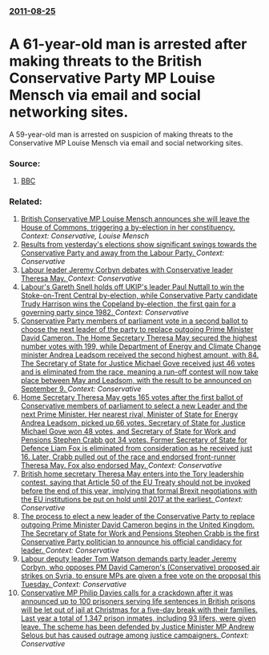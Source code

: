 ### [2011-08-25](/news/2011/08/25/index.md)

# A 61-year-old man is arrested after making threats to the British Conservative Party MP Louise Mensch via email and social networking sites. 

A 59-year-old man is arrested on suspicion of making threats to the Conservative MP Louise Mensch via email and social networking sites.


### Source:

1. [BBC](http://www.bbc.co.uk/news/uk-england-gloucestershire-14668051)

### Related:

1. [British Conservative MP Louise Mensch announces she will leave the House of Commons, triggering a by-election in her constituency. ](/news/2012/08/6/british-conservative-mp-louise-mensch-announces-she-will-leave-the-house-of-commons-triggering-a-by-election-in-her-constituency.md) _Context: Conservative, Louise Mensch_
2. [Results from yesterday's elections show significant swings towards the Conservative Party and away from the Labour Party. ](/news/2017/05/5/results-from-yesterday-s-elections-show-significant-swings-towards-the-conservative-party-and-away-from-the-labour-party.md) _Context: Conservative_
3. [Labour leader Jeremy Corbyn debates with Conservative leader Theresa May. ](/news/2017/05/29/labour-leader-jeremy-corbyn-debates-with-conservative-leader-theresa-may.md) _Context: Conservative_
4. [Labour's Gareth Snell holds off UKIP's leader Paul Nuttall to win the Stoke-on-Trent Central by-election, while Conservative Party candidate Trudy Harrison wins the Copeland by-election,  the first gain for a governing party since 1982. ](/news/2017/02/23/labour-s-gareth-snell-holds-off-ukip-s-leader-paul-nuttall-to-win-the-stoke-on-trent-central-by-election-while-conservative-party-candidate.md) _Context: Conservative_
5. [Conservative Party members of parliament vote in a second ballot to choose the next leader of the party to replace outgoing Prime Minister David Cameron. The Home Secretary Theresa May secured the highest number votes with 199, while Department of Energy and Climate Change minister Andrea Leadsom received the second highest amount, with 84. The Secretary of State for Justice Michael Gove received just 46 votes and is eliminated from the race, meaning a run-off contest will now take place between May and Leadsom, with the result to be announced on September 9. ](/news/2016/07/7/conservative-party-members-of-parliament-vote-in-a-second-ballot-to-choose-the-next-leader-of-the-party-to-replace-outgoing-prime-minister-d.md) _Context: Conservative_
6. [Home Secretary Theresa May gets 165 votes after the first ballot of Conservative members of parliament  to select a new Leader and the next Prime Minister.  Her nearest rival,  Minister of State for Energy Andrea Leadsom, picked up 66 votes.  Secretary of State for Justice Michael Gove won 48 votes, and  Secretary of State for Work and Pensions Stephen Crabb got 34 votes. Former Secretary of State for Defence Liam Fox is eliminated from consideration as he received just 16. Later, Crabb pulled out of the race  and endorsed front-runner Theresa May. Fox also endorsed May. ](/news/2016/07/5/home-secretary-theresa-may-gets-165-votes-after-the-first-ballot-of-conservative-members-of-parliament-to-select-a-new-leader-and-the-next.md) _Context: Conservative_
7. [British home secretary Theresa May enters into the Tory leadership contest, saying that Article 50 of the EU Treaty should not be invoked before the end of this year, implying that formal Brexit negotiations with the EU institutions be put on hold until 2017 at the earliest. ](/news/2016/06/30/british-home-secretary-theresa-may-enters-into-the-tory-leadership-contest-saying-that-article-50-of-the-eu-treaty-should-not-be-invoked-be.md) _Context: Conservative_
8. [The process to elect a new leader of the Conservative Party to replace outgoing Prime Minister David Cameron begins in the United Kingdom. The Secretary of State for Work and Pensions Stephen Crabb is the first Conservative Party politician to announce his official candidacy for leader. ](/news/2016/06/29/the-process-to-elect-a-new-leader-of-the-conservative-party-to-replace-outgoing-prime-minister-david-cameron-begins-in-the-united-kingdom-t.md) _Context: Conservative_
9. [Labour deputy leader Tom Watson demands party leader Jeremy Corbyn, who opposes PM David Cameron's (Conservative) proposed air strikes on Syria, to ensure MPs are given a free vote on the proposal this Tuesday. ](/news/2015/11/29/labour-deputy-leader-tom-watson-demands-party-leader-jeremy-corbyn-who-opposes-pm-david-cameron-s-conservative-proposed-air-strikes-on-sy.md) _Context: Conservative_
10. [Conservative MP Philip Davies calls for a crackdown after it was announced up to 100 prisoners serving life sentences in British prisons will be let out of jail at Christmas for a five-day break with their families. Last year a total of 1,347 prison inmates, including 93 lifers, were given leave. The scheme has been defended by Justice Minister MP Andrew Selous but has caused outrage among justice campaigners. ](/news/2015/11/29/conservative-mp-philip-davies-calls-for-a-crackdown-after-it-was-announced-up-to-100-prisoners-serving-life-sentences-in-british-prisons-wil.md) _Context: Conservative_

